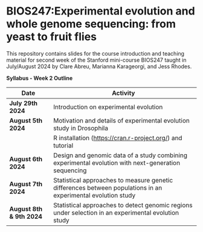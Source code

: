 # BIOS247:Experimental evolution and whole genome sequencing: from yeast to fruit flies

This repository contains slides for the course introduction and teaching material for second week of the Stanford mini-course BIOS247 taught in July/August 2024 by Clare Abreu, Marianna Karageorgi, and Jess Rhodes.

**Syllabus - Week 2 Outline**


| Date                      | Activity                                                                                          |
|---------------------------|---------------------------------------------------------------------------------------------------|
| **July 29th 2024**       | Introduction on experimental evolution                     |
| **August 5th 2024**       | Motivation and details of experimental evolution study in Drosophila                        |
|                           | R installation (https://cran.r-project.org/) and tutorial                                                              |
| **August 6th 2024**       | Design and genomic data of a study combining experimental evolution with next-generation sequencing |
| **August 7th 2024**       | Statistical approaches to measure genetic differences between populations in an experimental evolution study |
| **August 8th & 9th 2024** | Statistical approaches to detect genomic regions under selection in an experimental evolution study |
